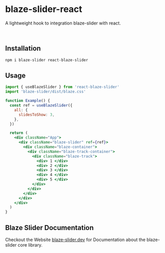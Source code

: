 # blaze-slider-react

A lightweight hook to integration blaze-slider with react.

<br/>

## Installation

```bash
npm i blaze-slider react-blaze-slider
```

## Usage

```jsx
import { useBlazeSlider } from 'react-blaze-slider'
import 'blaze-slider/dist/blaze.css'

function Example() {
  const ref = useBlazeSlider({
    all: {
      slidesToShow: 3,
    },
  })

  return (
    <div className="App">
      <div className="blaze-slider" ref={ref}>
        <div className="blaze-container">
          <div className="blaze-track-container">
            <div className="blaze-track">
              <div> 1 </div>
              <div> 2 </div>
              <div> 3 </div>
              <div> 4 </div>
              <div> 5 </div>
            </div>
          </div>
        </div>
      </div>
    </div>
  )
}
```

## Blaze Slider Documentation

Checkout the Website [blaze-slider.dev](https://blaze-slider.dev/) for Documentation about the blaze-slider core library.
